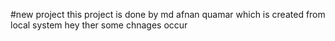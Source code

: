 #new project
this project is done by md afnan quamar which is created from local system
hey ther some chnages occur
